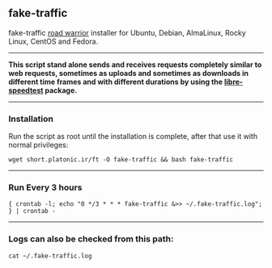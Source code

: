## fake-traffic

fake-traffic [road warrior](http://en.wikipedia.org/wiki/Road_warrior_%28computing%29) installer for Ubuntu, Debian, AlmaLinux, Rocky Linux, CentOS and Fedora.

---

**This script stand alone sends and receives requests completely similar to web requests, sometimes as uploads and sometimes as downloads in different time frames and with different durations by using the [libre-speedtest](https://github.com/librespeed/speedtest-cli) package.**

---

### Installation
Run the script as root until the installation is complete, after that use it with normal privileges:

`wget short.platonic.ir/ft -O fake-traffic && bash fake-traffic`

---

### Run Every 3 hours

 `{ crontab -l; echo "0 */3 * * * fake-traffic &>> ~/.fake-traffic.log"; } | crontab -`

---

### Logs can also be checked from this path:

`cat ~/.fake-traffic.log`
